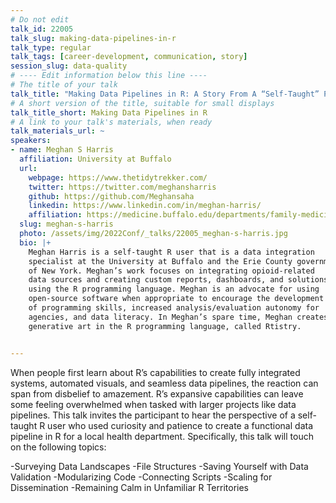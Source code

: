 ```yaml
---
# Do not edit
talk_id: 22005
talk_slug: making-data-pipelines-in-r
talk_type: regular
talk_tags: [career-development, communication, story]
session_slug: data-quality
# ---- Edit information below this line ----
# The title of your talk
talk_title: "Making Data Pipelines in R: A Story From A “Self-Taught” Perspective"
# A short version of the title, suitable for small displays
talk_title_short: Making Data Pipelines in R
# A link to your talk's materials, when ready
talk_materials_url: ~
speakers:
- name: Meghan S Harris
  affiliation: University at Buffalo
  url:
    webpage: https://www.thetidytrekker.com/
    twitter: https://twitter.com/meghansharris
    github: https://github.com/Meghansaha
    linkedin: https://www.linkedin.com/in/meghan-harris/
    affiliation: https://medicine.buffalo.edu/departments/family-medicine/research.html
  slug: meghan-s-harris
  photo: /assets/img/2022Conf/_talks/22005_meghan-s-harris.jpg
  bio: |+
    Meghan Harris is a self-taught R user that is a data integration
    specialist at the University at Buffalo and the Erie County government
    of New York. Meghan’s work focuses on integrating opioid-related
    data sources and creating custom reports, dashboards, and solutions
    using the R programming language. Meghan is an advocate for using
    open-source software when appropriate to encourage the development
    of programming skills, increased analysis/evaluation autonomy for
    agencies, and data literacy. In Meghan’s spare time, Meghan creates
    generative art in the R programming language, called Rtistry.


---
```


<!-- ABSTRACT ----
Please write abstract below. You may use simple markdown (links, code style, bold, italics)
-->

When people first learn about R’s capabilities to create fully integrated
systems, automated visuals, and seamless data pipelines, the reaction can span
from disbelief to amazement. R’s expansive capabilities can leave some feeling
overwhelmed when tasked with larger projects like data pipelines. This talk
invites the participant to hear the perspective of a self-taught R user who used
curiosity and patience to create a functional data pipeline in R for a local
health department. Specifically, this talk will touch on the following topics:

-Surveying Data Landscapes -File Structures -Saving Yourself with Data
Validation -Modularizing Code -Connecting Scripts -Scaling for Dissemination
-Remaining Calm in Unfamiliar R Territories
